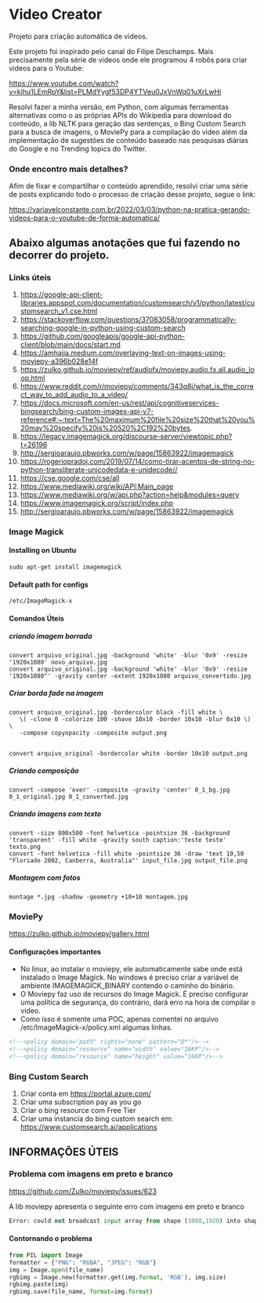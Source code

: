 # Video Creator
Projeto para criação automática de videos.

Este projeto foi inspirado pelo canal do Filipe Deschamps. Mais precisamente pela série de videos onde ele programou 4 robôs para criar videos para o Youtube:

https://www.youtube.com/watch?v=kjhu1LEmRpY&list=PLMdYygf53DP4YTVeu0JxVnWq01uXrLwHi

Resolvi fazer a minha versão, em Python, com algumas ferramentas alternativas como o as próprias APIs do Wikipedia para download do conteúdo, a lib NLTK para geração das sentenças, o Bing Custom Search para a busca de imagens, o MoviePy para a compilação do video além da implementação de sugestões de conteúdo baseado nas pesquisas diárias do Google e no Trending topics do Twitter.

### Onde encontro mais detalhes?
Afim de fixar e compartilhar o conteúdo aprendido, resolvi criar uma série de posts explicando todo o processo de criação desse projeto, segue o link:

https://variavelconstante.com.br/2022/03/03/python-na-pratica-gerando-videos-para-o-youtube-de-forma-automatica/


## Abaixo algumas anotações que fui fazendo no decorrer do projeto.


### Links úteis
1. https://google-api-client-libraries.appspot.com/documentation/customsearch/v1/python/latest/customsearch_v1.cse.html
2. https://stackoverflow.com/questions/37083058/programmatically-searching-google-in-python-using-custom-search
3. https://github.com/googleapis/google-api-python-client/blob/main/docs/start.md
4. https://amhajja.medium.com/overlaying-text-on-images-using-moviepy-a396b028e14f
5. https://zulko.github.io/moviepy/ref/audiofx/moviepy.audio.fx.all.audio_loop.html
6. https://www.reddit.com/r/moviepy/comments/343q8j/what_is_the_correct_way_to_add_audio_to_a_video/
7. https://docs.microsoft.com/en-us/rest/api/cognitiveservices-bingsearch/bing-custom-images-api-v7-reference#:~:text=The%20maximum%20file%20size%20that%20you%20may%20specify%20is%20520%2C192%20bytes.
8. https://legacy.imagemagick.org/discourse-server/viewtopic.php?t=26196
9. http://sergioaraujo.pbworks.com/w/page/15863922/imagemagick
10. https://rogeriopradoj.com/2019/07/14/como-tirar-acentos-de-string-no-python-transliterate-unicodedata-e-unidecode//
11. https://cse.google.com/cse/all
12. https://www.mediawiki.org/wiki/API:Main_page
13. https://www.mediawiki.org/w/api.php?action=help&modules=query
14. https://www.imagemagick.org/script/index.php
15. http://sergioaraujo.pbworks.com/w/page/15863922/imagemagick


### Image Magick
#### Installing on Ubuntu
```console
sudo apt-get install imagemagick
```
#### Default path for configs
```console
/etc/ImageMagick-x
```

#### Comandos Úteis

##### criando imagem borrada
```console
convert arquivo_original.jpg -background 'white' -blur '0x9' -resize '1920x1080' novo_arquivo.jpg
convert arquivo_original.jpg -background 'white' -blur '0x9' -resize '1920x1080^' -gravity center -extent 1920x1080 arquivo_convertido.jpg
```
##### Criar borda fade na imagem
```console
convert arquivo_original.jpg -bordercolor black -fill white \
   \( -clone 0 -colorize 100 -shave 10x10 -border 10x10 -blur 0x10 \) \
   -compose copyopacity -composite output.png


convert arquivo_original -bordercolor white -border 10x10 output.png
```

##### Criando composição
```console
convert -compose 'over' -composite -gravity 'center' 0_1_bg.jpg 0_1_original.jpg 0_1_converted.jpg
```
##### Criando imagens com texto
```console
convert -size 800x500 -font helvetica -pointsize 36 -background 'transparent' -fill white -gravity south caption:'teste teste' texto.png
convert -font helvetica -fill white -pointsize 36 -draw 'text 10,50 "Floriade 2002, Canberra, Australia"' input_file.jpg output_file.png
```
##### Montagem com fotos
```console
montage *.jpg -shadow -geometry +10+10 montagem.jpg
```


### MoviePy
https://zulko.github.io/moviepy/gallery.html

#### Configurações importantes
- No linux, ao instalar o moviepy, ele automaticamente sabe onde está instalado o Image Magick. No windows é preciso criar a variável de ambiente IMAGEMAGICK_BINARY contendo o caminho do binário.
- O Moviepy faz uso de recursos do Image Magick. É preciso configurar uma política de segurança, do contrário, dará erro na hora de compilar o video.
- Como isso é somente uma POC, apenas comentei no arquivo /etc/ImageMagick-x/policy.xml algumas linhas.

```html
<!--<policy domain="path" rights="none" pattern="@*"/>-->
<!--<policy domain="resource" name="width" value="16KP"/>-->
<!--<policy domain="resource" name="height" value="16KP"/>-->
```

### Bing Custom Search
1) Criar conta em https://portal.azure.com/
2) Criar uma subscription pay as you go
3) Criar o bing resource com Free Tier
4) Criar uma instancia do bing custom search em: https://www.customsearch.ai/applications


## INFORMAÇÕES ÚTEIS

### Problema com imagens em preto e branco

https://github.com/Zulko/moviepy/issues/623

A lib moviepy apresenta o seguinte erro com imagens em preto e branco

```python
Error: could not broadcast input array from shape (1080,1920) into shape (1080,1920,3)
```

#### Contornando o problema
```python
from PIL import Image
formatter = {"PNG": "RGBA", "JPEG": "RGB"}
img = Image.open(file_name)
rgbimg = Image.new(formatter.get(img.format, 'RGB'), img.size)
rgbimg.paste(img)
rgbimg.save(file_name, format=img.format)
```
